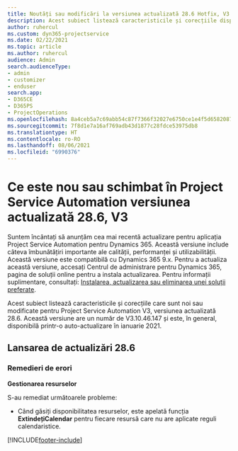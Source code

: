 ```yaml
---
title: Noutăți sau modificări la versiunea actualizată 28.6 Hotfix, V3 în Project Service Automation
description: Acest subiect listează caracteristicile și corecțiile disponibile în versiunea actualizată 28.6 Hotfix, V3 pentru Project Service Automation.
author: ruhercul
ms.custom: dyn365-projectservice
ms.date: 02/22/2021
ms.topic: article
ms.author: ruhercul
audience: Admin
search.audienceType:
- admin
- customizer
- enduser
search.app:
- D365CE
- D365PS
- ProjectOperations
ms.openlocfilehash: 8a4ceb5a7c69abb54c87f7366f32027e6750ce1e4f5d6582087ed44612afbeb1
ms.sourcegitcommit: 7f8d1e7a16af769adb43d1877c28fdce53975db8
ms.translationtype: HT
ms.contentlocale: ro-RO
ms.lasthandoff: 08/06/2021
ms.locfileid: "6990376"
---
```

# <a name="whats-new-or-changed-in-project-service-automation-update-release-286-v3"></a>Ce este nou sau schimbat în Project Service Automation versiunea actualizată 28.6, V3

Suntem încântați să anunțăm cea mai recentă actualizare pentru aplicația Project Service Automation pentru Dynamics 365. Această versiune include câteva îmbunătățiri importante ale calității, performanței și utilizabilității. Această versiune este compatibilă cu Dynamics 365 9.x. Pentru a actualiza această versiune, accesați Centrul de administrare pentru Dynamics 365, pagina de soluții online pentru a instala actualizarea. Pentru informații suplimentare, consultați: [Instalarea, actualizarea sau eliminarea unei soluții preferate](/power-platform/admin/install-remove-preferred-solution).

Acest subiect listează caracteristicile și corecțiile care sunt noi sau modificate pentru Project Service Automation V3, versiunea actualizată 28.6. Această versiune are un număr de V3.10.46.147 și este, în general, disponibilă printr-o auto-actualizare în ianuarie 2021.

## <a name="update-release-286"></a>Lansarea de actualizări 28.6

### <a name="bug-fixes"></a>Remedieri de erori


**Gestionarea resurselor**

S-au remediat următoarele probleme:

- Când găsiți disponibilitatea resurselor, este apelată funcția **ExtindețiCalendar** pentru fiecare resursă care nu are aplicate reguli calendaristice.


[!INCLUDE[footer-include](../includes/footer-banner.md)]